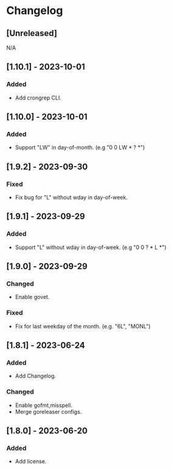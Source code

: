 # Changelog

## [Unreleased]

N/A

## [1.10.1] - 2023-10-01

### Added

* Add crongrep CLI.

## [1.10.0] - 2023-10-01

### Added

* Support "LW" in day-of-month. (e.g "0 0 LW * ? *")

## [1.9.2] - 2023-09-30

### Fixed

* Fix bug for "L" without wday in day-of-week.

## [1.9.1] - 2023-09-29

### Added

* Support "L" without wday in day-of-week. (e.g "0 0 ? * L *")

## [1.9.0] - 2023-09-29

### Changed

* Enable govet.

### Fixed

* Fix for last weekday of the month. (e.g. "6L", "MONL")

## [1.8.1] - 2023-06-24

### Added

* Add Changelog.

### Changed

* Enable gofmt,misspell.
* Merge goreleaser configs.

## [1.8.0] - 2023-06-20

### Added

* Add license.

<!-- cf. https://keepachangelog.com/ -->
